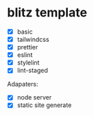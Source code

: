 # blitz template

- [x] basic
- [x] tailwindcss
- [x] prettier
- [x] eslint
- [x] stylelint
- [x] lint-staged

Adapaters:

- [x] node server
- [x] static site generate
